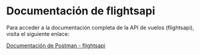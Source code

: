# Documentación de flightsapi

Para acceder a la documentación completa de la API de vuelos (flightsapi), visita el siguiente enlace:

[Documentación de Postman - flightsapi](https://documenter.getpostman.com/view/26329477/2sA3QpBtU7)
